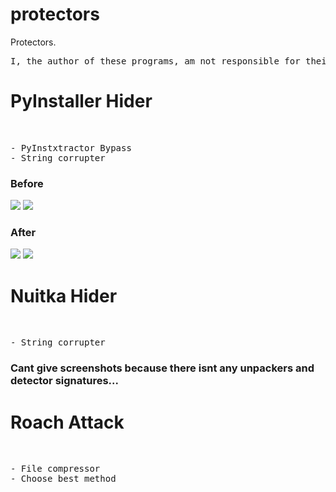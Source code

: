 # protectors
Protectors. <br>
<pre>
I, the author of these programs, am not responsible for their use or for actions taken with the help of this program. Any illegal actions are punishable by criminal prosecution! These programs are designed only to protect your programs and protect / create protection. When you use its code / executable, be sure to indicate the author (does not apply to ). Using my programs for illegal purposes is prohibited!
</pre>
<h1>PyInstaller Hider</h1><br>
<pre>
- PyInstxtractor Bypass
- String corrupter
</pre>
<h3>Before</h3>
<img src="https://github.com/KDSS-Research/KDSSR-SITE-DOWNLOADS/blob/main/die_Aazfs2ZZqF.png?raw=true">
<img src="https://github.com/KDSS-Research/KDSSR-SITE-DOWNLOADS/blob/main/ConEmu64_N6OunU2JiN.png?raw=true">
<h3>After</h3>
<img src="https://github.com/KDSS-Research/KDSSR-SITE-DOWNLOADS/blob/main/die_8CK7nFjH0F.png?raw=true">
<img src="https://github.com/KDSS-Research/KDSSR-SITE-DOWNLOADS/blob/main/ConEmu64_NVmAeoQd7u.png?raw=true">
</pre>
<h1>Nuitka Hider</h1><br>
<pre>
- String corrupter
</pre>
<h3>Cant give screenshots because there isnt any unpackers and detector signatures...</h3>
<h1>Roach Attack</h1><br>
<pre>
- File compressor
- Choose best method
</pre>

